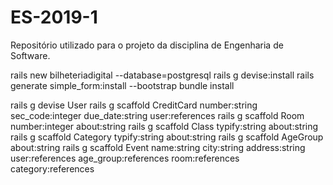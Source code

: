 # ES-2019-1
Repositório utilizado para o projeto da disciplina de Engenharia de Software. 

rails new bilheteriadigital --database=postgresql
rails g devise:install
rails generate simple_form:install --bootstrap
bundle install

rails g devise User
rails g scaffold CreditCard number:string sec_code:integer due_date:string user:references
rails g scaffold Room number:integer about:string
rails g scaffold Class typify:string about:string
rails g scaffold Category typify:string about:string
rails g scaffold AgeGroup about:string
rails g scaffold Event name:string city:string address:string user:references age_group:references room:references category:references